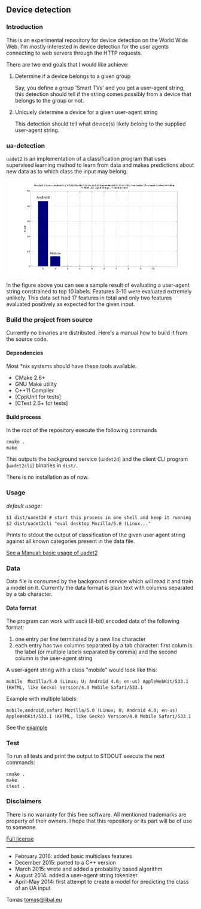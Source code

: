 ## Device detection

### Introduction

This is an experimental repository for device detection on the World Wide
Web. I'm mostly interested in device detection for the user agents connecting
to web servers through the HTTP requests.

There are two end goals that I would like achieve:

1. Determine if a device belongs to a given group

   Say, you define a group 'Smart TVs' and you get a user-agent string, this
   detection should tell if the string comes possibly from a device that belongs to
   the group or not.

2. Uniquely determine a device for a given user-agent string

   This detection should tell what device(s) likely belong to the supplied user-agent
   string.
   
### ua-detection

`uadet2` is an implementation of a classification program that uses supervised
learning method to learn from data and makes predictions about new data as to which
class the input may belong.

![Sample result](/doc/ua_eval_test.png)

In the figure above you can see a sample result of evaluating a user-agent string constrained to top 10 labels. Features 3-10 were evaluated extremely unlikely. This data set had 17 features in total and only two features evaluated positively as expected for the given input.

### Build the project from source

Currently no binaries are distributed. Here's a manual how to build it from the source code.

#### Dependencies

Most *nix systems should have these tools available.

- CMake 2.6+
- GNU Make utility
- C++11 Compiler
- [CppUnit for tests]
- [CTest 2.6+ for tests]

#### Build process

In the root of the repository execute the following commands

    cmake .
    make

This outputs the background service (`uadet2d`) and the client CLI program (`uadet2cli`) binaries in `dist/`.

There is no installation as of now.

### Usage

*default usage:*

    $1 dist/uadet2d # start this process in one shell and keep it running
    $2 dist/uadet2cli "eval desktop Mozilla/5.0 (Linux..."

Prints to stdout the output of classification of the given user agent string 
against all known categories present in the data file.

[See a Manual: basic usage of uadet2](doc/uadet.md)

### Data

Data file is consumed by the background service which will read it and train a model on it. Currently the data format is plain text with columns separated by a tab character.

#### Data format

The program can work with ascii (8-bit) encoded data of the following format:

1. one entry per line terminated by a new line character
2. each entry has two columns separated by a tab character: first colum is the label (or multiple labels separated by comma) and the second column is the user-agent string

A user-agent string with a class "mobile" would look like this:

    mobile  Mozilla/5.0 (Linux; U; Android 4.0; en-us) AppleWebKit/533.1 (KHTML, like Gecko) Version/4.0 Mobile Safari/533.1
    
Example with multiple labels:

    mobile,android,safari Mozilla/5.0 (Linux; U; Android 4.0; en-us) AppleWebKit/533.1 (KHTML, like Gecko) Version/4.0 Mobile Safari/533.1

See the [example](/data_in.txt) 

### Test

To run all tests and print the output to STDOUT execute the next commands:

    cmake .
    make
    ctest .

### Disclaimers

There is no warranty for this free software. All mentioned trademarks are property
of their owners. I hope that this repository or its part will be of use to someone.

[Full license](https://github.com/tomaslibal/ua-detection/blob/master/LICENSE)

---

- February 2016: added basic multiclass features
- December 2015: ported to a C++ version
- March 2015: wrote and added a probability based algorithm
- August 2014: added a user-agent string tokenizer
- April-May 2014: first attempt to create a model for predicting the class of an UA input

Tomas <tomas@libal.eu>
